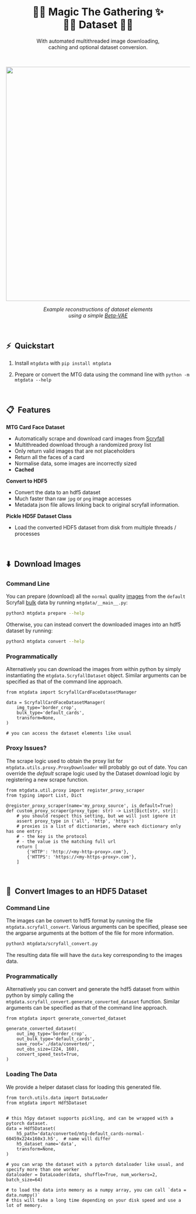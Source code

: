 
<p align="center">
    <h1 align="center">🧙‍♂️ Magic The Gathering ✨<br/>🧚‍♀️ Dataset 🧝‍♀️</h1>
    <p align="center">
        With automated multithreaded image downloading,<br/>caching and optional dataset conversion.
    </p>
</p>

<br/>

<p align="center">
    <img align="center" src="mtg-vae.png" width="640"/>
    <p align="center">
        <i>Example reconstructions of dataset elements<br/>using a simple <a href="https://github.com/nmichlo/disent">Beta-VAE</a></i>
    </p>
</p>

<br/>

## ⚡️ &nbsp;Quickstart

1. Install `mtgdata` with `pip install mtgdata`

2. Prepare or convert the MTG data using the command line with `python -m mtgdata --help`


<br/>

## 📋 &nbsp;Features

**MTG Card Face Dataset**
- Automatically scrape and download card images from [Scryfall](https://scryfall.com)
- Multithreaded download through a randomized proxy list
- Only return valid images that are not placeholders
- Return all the faces of a card
- Normalise data, some images are incorrectly sized
- **Cached**

**Convert to HDF5**
- Convert the data to an hdf5 dataset
- Much faster than raw `jpg` or `png` image accesses
- Metadata json file allows linking back to original scryfall information.

**Pickle HD5F Dataset Class**
- Load the converted HDF5 dataset from disk from multiple threads / processes

<br/>

## ⬇️ &nbsp;Download Images

### Command Line

You can prepare (download) all the `normal` quality [images](https://scryfall.com/docs/api/images)
from the `default` Scryfall [bulk](https://scryfall.com/docs/api/bulk-data) data
by running `mtgdata/__main__.py`:

```bash
python3 mtgdata prepare --help
```

Otherwise, you can instead convert the downloaded images into an hdf5 dataset by running:

```bash
python3 mtgdata convert --help
```


### Programmatically

Alternatively you can download the images from within python by simply instantiating
the `mtgdata.ScryfallDataset` object. Similar arguments can be specified as that of the
command line approach.

```python3
from mtgdata import ScryfallCardFaceDatasetManager

data = ScryfallCardFaceDatasetManager(
    img_type='border_crop',
    bulk_type='default_cards',
    transform=None,
)

# you can access the dataset elements like usual
```

### Proxy Issues?

The scrape logic used to obtain the proxy list for `mtgdata.utils.proxy.ProxyDownloader` will
probably go out of date. You can override the *default* scrape logic used by the Dataset download
logic  by registering a new scrape function.

```python3
from mtgdata.util.proxy import register_proxy_scraper
from typing import List, Dict

@register_proxy_scraper(name='my_proxy_source', is_default=True)
def custom_proxy_scraper(proxy_type: str) -> List[Dict[str, str]]:
    # you should respect this setting, but we will just ignore it
    assert proxy_type in ('all', 'http', 'https')
    # proxies is a list of dictionaries, where each dictionary only has one entry:
    # - the key is the protocol
    # - the value is the matching full url
    return [
        {'HTTP': 'http://<my-http-proxy>.com'},
        {'HTTPS': 'https://<my-https-proxy>.com'},
    ]
```

<br/>

## 🔄 &nbsp;Convert Images to an HDF5 Dataset

### Command Line

The images can be convert to hdf5 format by running the file `mtgdata.scryfall_convert`.
Various arguments can be specified, please see the argparse arguments at the bottom of
the file for more information.

```bash
python3 mtgdata/scryfall_convert.py
```

The resulting data file will have the `data` key corresponding to the images data.

### Programmatically

Alternatively you can convert and generate the hdf5 dataset from within python by simply calling
the `mtgdata.scryfall_convert.generate_converted_dataset` function. Similar arguments can be specified
as that of the command line approach.

```python3
from mtgdata import generate_converted_dataset

generate_converted_dataset(
    out_img_type='border_crop',
    out_bulk_type='default_cards',
    save_root='./data/converted/',
    out_obs_size=(224, 160),
    convert_speed_test=True,
)
```

### Loading The Data

We provide a helper dataset class for loading this generated file.

```python3
from torch.utils.data import DataLoader
from mtgdata import Hdf5Dataset


# this h5py dataset supports pickling, and can be wrapped with a pytorch dataset.
data = Hdf5Dataset(
    h5_path='data/converted/mtg-default_cards-normal-60459x224x160x3.h5',  # name will differ
    h5_dataset_name='data',
    transform=None,
)

# you can wrap the dataset with a pytorch dataloader like usual, and specify more than one worker
dataloader = DataLoader(data, shuffle=True, num_workers=2, batch_size=64)

# to load the data into memory as a numpy array, you can call `data = data.numpy()`
# this will take a long time depending on your disk speed and use a lot of memory.
```
